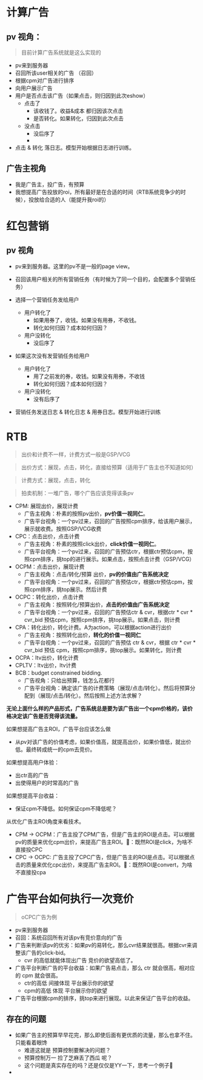 
# 计算广告
## pv 视角：
> 目前计算广告系统就是这么实现的
* pv来到服务器
* 召回所该user相关的广告 （召回）
* 根据cpm对广告进行排序
* 向用户展示广告
* 用户是否点击该广告（如果点击，则归因到此次eshow）
	* 点击了
		* 该收钱了。收益&成本 都归因该次点击
		* 是否转化。如果转化，归因到此次点击
	* 没点击
		* 没后序了
		* 
* 点击 & 转化 落日志。模型开始根据日志进行训练。

## 广告主视角

* 我是广告主，投广告，有预算
* 我想提高广告投放的roi，所有最好是在合适的时间（RTB系统竞争少的时候），投放给合适的人（能提升我roi的）

# 红包营销

## pv 视角

* pv来到服务器。这里的pv不是一般的page view。
* 召回该用户相关的所有营销任务（有时候为了同一个目的，会配置多个营销任务）
* 选择一个营销任务发给用户
	* 用户转化了
		* 如果用券了，收钱。如果没有用券，不收钱。
		* 转化如何归因？成本如何归因？
	* 用户没转化
		* 没后序了

* 如果这次没有发营销任务给用户
	* 用户转化了
		* 用了之前发的券，收钱。如果没有用券，不收钱
		* 转化如何归因？成本如何归因？
	* 用户没转化 
		* 没有后序了
* 营销任务发送日志 & 转化日志 & 用券日志。模型开始进行训练


# RTB
> 出价和计费不一样，计费方式一般是GSP/VCG

> 出价方式：展现，点击，转化，直接给预算（适用于广告主也不知道如何）

> 计费方式：展现，点击，转化

> 拍卖机制：一堆广告，哪个广告应该竞得该条pv


* CPM: 展现出价，展现计费
	* 广告主视角：朴素的按照pv出价，**pv价值一视同仁**。
	* 广告平台视角：一个pv过来，召回的广告按照cpm排序，给该用户展示，展示就收费。按照GSP/VCG收费
* CPC：点击出价，点击计费
	* 广告主视角：朴素的按照click出价，**click价值一视同仁**。
	* 广告平台视角：一个pv过来，召回的广告预估ctr，根据ctr预估cpm，按照cpm排序，挑top的进行展示。如果点击，按照点击计费（GSP/VCG）
* OCPM：点击出价，展现计费
	* 广告主视角：点击/转化/预算 出价，**pv的价值由广告系统决定**
	* 广告平台视角：一个pv过来，召回的广告预估ctr，根据ctr预估cpm，按照cpm排序，挑top展示。然后计费
* OCPC：转化出价，点击计费
	* 广告主视角：按照转化/预算出价，**点击的价值由广告系统决定**
	* 广告平台视角：一个pv过来，召回的广告预估ctr & cvr，根据ctr * cvr * cvr_bid 预估cpm，按照cpm排序，挑top展示。如果点击，则计费
* CPA：转化出价，转化计费。A为action，可以根据action进行出价
	* 广告主视角：按照转化出价，**转化的价值一视同仁**
	* 广告平台视角：一个pv过来，召回的广告预估 ctr & cvr，根据 ctr * cvr * cvr_bid 预估 cpm，按照cpm排序，挑top展示。如果转化，则计费
* OCPA：ltv出价，转化计费 
* CPLTV：ltv出价，ltv计费
* BCB：budget constrained bidding. 
	* 广告视角：只给出预算，钱怎么花都行
	* 广告平台视角：确定该广告的计费策略（展现/点击/转化）。然后将预算分配到（展现/点击/转化）。然后按照上述方法求解？

**无论上面什么样的产品形式，广告系统总是要为该广告出一个cpm价格的，该价格决定该广告是否竞得该流量。**

如果想提高广告主ROI，广告平台应该怎么做
* 从pv对该广告的价值考虑，如果价值高，就提高出价，如果价值低，就出价低。最终转成统一的cpm去竞价。

如果想提高用户体验：
* 出ctr高的广告
* 出使得用户的时常高的广告

如果想提高平台收益：
* 保证cpm不降低。如何保证cpm不降低呢？

从优化广告主ROI角度来看技术。

* CPM -> OCPM：广告主投了CPM广告，但是广告主的ROI是点击。可以根据pv的质量来优化cpm出价，来提高广告主ROI。🤔️：既然ROI是click，为啥不直接投CPC
* CPC -> OCPC: 广告主投了CPC广告，但是广告主的ROI是点击。可以根据点击的质量来优化cpc出价，来提高广告主ROI。🤔️：既然ROI是convert，为啥不直接投cpa


# 广告平台如何执行一次竞价
> oCPC广告为例
* pv来到服务器
* 召回：系统召回所有对该pv有竞价意向的广告
* 广告来判断该pv的优劣：如果pv的易转化，那么cvr结果就很高。根据cvr来调整该广告的click-bid。
	* cvr 的高低就能体现出广告 竞价的欲望高低了。
* 广告平台判断广告的平台收益：如果广告易点击，那么 ctr 就会很高，相对应的 cpm 就会很高。
	* ctr的高低 间接体现 平台展示你的欲望
	* cpm的高低 体现 平台展示你的欲望
* 广告平台根据cpm的排序，挑top来进行展现。以此来保证广告平台的收益。

## 存在的问题

* 如果广告主的预算早早花完，那么即使后面有更优质的流量，那么也拿不住。只能看着眼馋
	* 难道这就是 预算控制要解决的问题？
	* 预算控制万一 捡了芝麻丢了西瓜 呢？
	* 这个问题是真实存在的吗？还是仅仅是YY一下，思考一个例子🤔
* 

